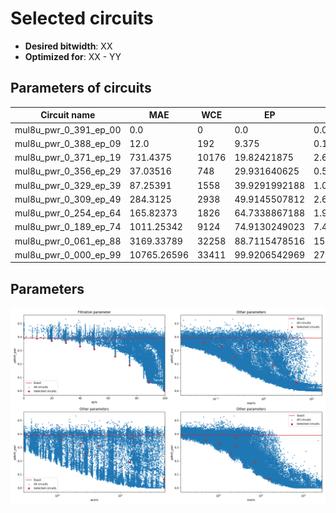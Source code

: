
Selected circuits
===================
 - **Desired bitwidth**: XX
 - **Optimized for**: XX - YY


Parameters of circuits
----------------------------

| Circuit name | MAE | WCE | EP | MRE | Download |
| --- |  --- | --- | --- | --- | --- | 
| mul8u_pwr_0_391_ep_00 | 0.0 | 0 | 0.0 | 0.0 |  [Verilog](mul8u_pwr_0_391_ep_00.v) [C](mul8u_pwr_0_391_ep_00.c) |
| mul8u_pwr_0_388_ep_09 | 12.0 | 192 | 9.375 | 0.1290791119 |  [Verilog](mul8u_pwr_0_388_ep_09.v) [C](mul8u_pwr_0_388_ep_09.c) |
| mul8u_pwr_0_371_ep_19 | 731.4375 | 10176 | 19.82421875 | 2.6384056738 |  [Verilog](mul8u_pwr_0_371_ep_19.v) [C](mul8u_pwr_0_371_ep_19.c) |
| mul8u_pwr_0_356_ep_29 | 37.03516 | 748 | 29.931640625 | 0.5138953143 |  [Verilog](mul8u_pwr_0_356_ep_29.v) [C](mul8u_pwr_0_356_ep_29.c) |
| mul8u_pwr_0_329_ep_39 | 87.25391 | 1558 | 39.9291992188 | 1.0449041894 |  [Verilog](mul8u_pwr_0_329_ep_39.v) [C](mul8u_pwr_0_329_ep_39.c) |
| mul8u_pwr_0_309_ep_49 | 284.3125 | 2938 | 49.9145507812 | 2.612778045 |  [Verilog](mul8u_pwr_0_309_ep_49.v) [C](mul8u_pwr_0_309_ep_49.c) |
| mul8u_pwr_0_254_ep_64 | 165.82373 | 1826 | 64.7338867188 | 1.9859357887 |  [Verilog](mul8u_pwr_0_254_ep_64.v) [C](mul8u_pwr_0_254_ep_64.c) |
| mul8u_pwr_0_189_ep_74 | 1011.25342 | 9124 | 74.9130249023 | 7.4580379643 |  [Verilog](mul8u_pwr_0_189_ep_74.v) [C](mul8u_pwr_0_189_ep_74.c) |
| mul8u_pwr_0_061_ep_88 | 3169.33789 | 32258 | 88.7115478516 | 15.6569060675 |  [Verilog](mul8u_pwr_0_061_ep_88.v) [C](mul8u_pwr_0_061_ep_88.c) |
| mul8u_pwr_0_000_ep_99 | 10765.26596 | 33411 | 99.9206542969 | 273.171936268 |  [Verilog](mul8u_pwr_0_000_ep_99.v) [C](mul8u_pwr_0_000_ep_99.c) |

Parameters
--------------
![Parameters figure](fig.png)
         